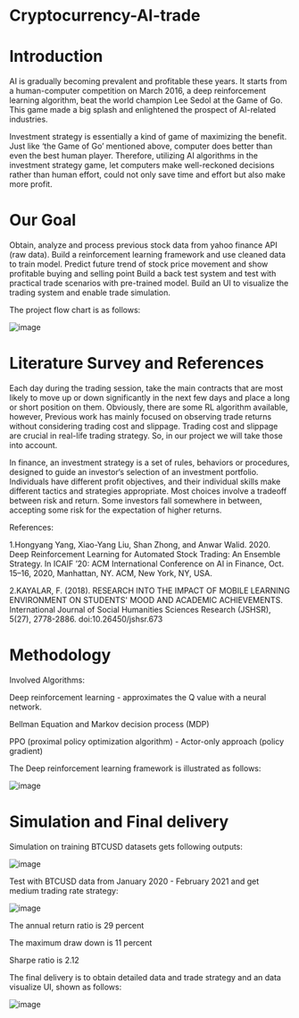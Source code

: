 # Cryptocurrency-AI-trade
# Introduction

  AI is gradually becoming prevalent and profitable these years. It starts from a human-computer competition on March 2016, a deep reinforcement learning algorithm, beat the world champion Lee Sedol at the Game of Go. This game made a big splash and enlightened the prospect of AI-related industries.
  
  Investment strategy is essentially a kind of game of maximizing the benefit. Just like ‘the Game of Go’ mentioned above, computer does better than even the best human player. Therefore, utilizing AI algorithms in the investment strategy game, let computers make well-reckoned decisions rather than human effort, could not only save time and effort but also make more profit.

# Our Goal

Obtain, analyze and process previous stock data from yahoo finance API (raw data).
Build a reinforcement learning framework and use cleaned data to train model.
Predict future trend of stock price movement and show profitable buying and selling point
Build a back test system and test with practical trade scenarios with pre-trained model.
Build an UI to visualize the trading system and enable trade simulation.

The project flow chart is as follows:

![image](https://user-images.githubusercontent.com/77420718/114036852-0081b300-98b3-11eb-9ad2-0e983da0b27d.png)

# Literature Survey and References

Each day during the trading session, take the main contracts that are most likely to move up or down significantly in the next few days and place a long or short position on them. Obviously, there are some RL algorithm available, however, Previous work has mainly focused on observing trade returns without considering trading cost and slippage. Trading cost and slippage are crucial in real-life trading strategy. So, in our project we will take those into account. 

In finance, an investment strategy is a set of rules, behaviors or procedures, designed to guide an investor‘s selection of an investment portfolio. Individuals have different profit objectives, and their individual skills make different tactics and strategies appropriate. Most choices involve a tradeoff between risk and return. Some investors fall somewhere in between, accepting some risk for the expectation of higher returns.

References: 

1.Hongyang Yang, Xiao-Yang Liu, Shan Zhong, and Anwar Walid. 2020. Deep Reinforcement Learning for Automated Stock Trading: An Ensemble Strategy. In ICAIF ’20: ACM International Conference on AI in Finance, Oct. 15–16, 2020, Manhattan, NY. ACM, New York, NY, USA.

2.KAYALAR, F. (2018). RESEARCH INTO THE IMPACT OF MOBILE LEARNING ENVIRONMENT ON STUDENTS' MOOD AND ACADEMIC ACHIEVEMENTS. International Journal of Social Humanities Sciences Research (JSHSR), 5(27), 2778-2886. doi:10.26450/jshsr.673

# Methodology

Involved Algorithms:

Deep reinforcement learning - approximates the Q value with a neural network. 

Bellman Equation and Markov decision process (MDP)

PPO (proximal policy optimization algorithm) - Actor-only approach (policy gradient)

The Deep reinforcement learning framework is illustrated as follows:

![image](https://user-images.githubusercontent.com/77420718/114042187-cbc42a80-98b7-11eb-8f4c-7f4c4957d409.png)

# Simulation and Final delivery

Simulation on training BTCUSD datasets gets following outputs:

![image](https://user-images.githubusercontent.com/77420718/114051419-a804e280-98bf-11eb-8dd8-b25b41060cf7.png)

Test with BTCUSD data from January 2020 - February 2021 and get medium trading rate strategy:

![image](https://user-images.githubusercontent.com/77420718/114051863-1053c400-98c0-11eb-8685-26f6f07dfad2.png)

The annual return ratio is 29 percent

The maximum draw down is 11 percent

Sharpe ratio is 2.12

The final delivery is to obtain detailed data and trade strategy and an data visualize UI, shown as follows:

![image](https://user-images.githubusercontent.com/77420718/114167908-231ed500-9962-11eb-967b-5549b27f5ae6.png)


